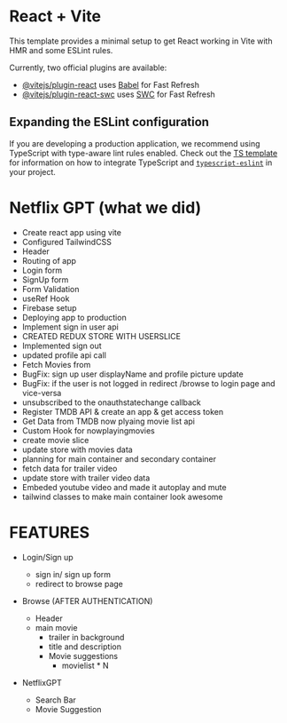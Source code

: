 # React + Vite

This template provides a minimal setup to get React working in Vite with HMR and some ESLint rules.

Currently, two official plugins are available:

- [@vitejs/plugin-react](https://github.com/vitejs/vite-plugin-react/blob/main/packages/plugin-react) uses [Babel](https://babeljs.io/) for Fast Refresh
- [@vitejs/plugin-react-swc](https://github.com/vitejs/vite-plugin-react/blob/main/packages/plugin-react-swc) uses [SWC](https://swc.rs/) for Fast Refresh

## Expanding the ESLint configuration

If you are developing a production application, we recommend using TypeScript with type-aware lint rules enabled. Check out the [TS template](https://github.com/vitejs/vite/tree/main/packages/create-vite/template-react-ts) for information on how to integrate TypeScript and [`typescript-eslint`](https://typescript-eslint.io) in your project.


# Netflix GPT (what we did)
- Create react app using vite
- Configured TailwindCSS
- Header
- Routing of app
- Login form
- SignUp form
- Form Validation
- useRef Hook
- Firebase setup
- Deploying app to production
- Implement sign in user api
- CREATED REDUX STORE WITH USERSLICE
- Implemented sign out
- updated profile api call
- Fetch Movies from  
- BugFix: sign up user displayName and profile picture update
- BugFix: if the user is not logged in redirect /browse to login page and vice-versa
- unsubscribed to the onauthstatechange callback
- Register TMDB API & create an app & get access token
- Get Data from TMDB now plyaing movie list api
- Custom Hook for nowplayingmovies
- create movie slice
- update store with movies data
- planning for main container and secondary container
- fetch data for trailer video
- update store with trailer video data
- Embeded youtube video and made it autoplay and mute
- tailwind classes to make main container look awesome

# FEATURES
- Login/Sign up
  - sign in/ sign up form
  - redirect to browse page

- Browse (AFTER AUTHENTICATION)
     - Header
     - main movie
         - trailer in background
         - title and description
         - Movie suggestions
           - movielist * N

- NetflixGPT
   - Search Bar
   - Movie Suggestion